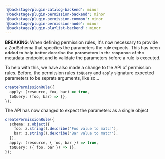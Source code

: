 ```yaml
---
'@backstage/plugin-catalog-backend': minor
'@backstage/plugin-permission-backend': minor
'@backstage/plugin-permission-common': minor
'@backstage/plugin-permission-node': minor
'@backstage/plugin-playlist-backend': minor
---
```


**BREAKING**: When defining permission rules, it's now necessary to provide a ZodSchema that specifies the parameters the rule expects. This has been added to help better describe the parameters in the response of the metadata endpoint and to validate the parameters before a rule is executed.

To help with this, we have also made a change to the API of permission rules. Before, the permission rules `toQuery` and `apply` signature expected parameters to be seprate arguments, like so...

```ts
createPermissionRule({
  apply: (resource, foo, bar) => true,
  toQuery: (foo, bar) => {},
});
```

The API has now changed to expect the parameters as a single object

```ts
createPermissionRule({
  schema: z.object({
    foo: z.string().describe('Foo value to match'),
    bar: z.string().describe('Bar value to match'),
  }),
  apply: (resource, { foo, bar }) => true,
  toQuery: ({ foo, bar }) => {},
});
```

